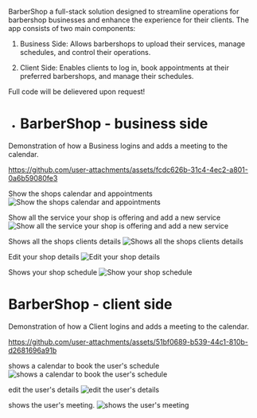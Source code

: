 BarberShop a full-stack solution designed to streamline operations for barbershop businesses and enhance the experience for their clients. The app consists of two main components:

1. Business Side: Allows barbershops to upload their services, manage schedules, and control their operations.

2. Client Side: Enables clients to log in, book appointments at their preferred barbershops, and manage their schedules.

Full code will be delievered upon request! 

- # BarberShop - business side

Demonstration of how a Business logins and adds a meeting to the calendar.



https://github.com/user-attachments/assets/fcdc626b-31c4-4ec2-a801-0a6b59080fe3



Show the shops calendar and appointments
![Show the shops calendar and appointments](https://github.com/user-attachments/assets/d1a92446-1198-428b-b801-2bbb126712f3)

Show all the service your shop is offering and add a new service
![Show all the service your shop is offering and add a new service](https://github.com/user-attachments/assets/550eb64b-ea18-4795-a878-ddba440415bc)

Shows all the shops clients details
![Shows all the shops clients details](https://github.com/user-attachments/assets/76eaf13e-a703-4e64-b6d9-12107fb71c0c)

Edit your shop details
![Edit your shop details](https://github.com/user-attachments/assets/ea2629da-c6e3-4f12-bda8-5198ee3fd9ef)

Shows your shop schedule
![Show your shop schedule](https://github.com/user-attachments/assets/79504f0a-b215-4664-ac1c-eeaf24355163)


# BarberShop - client side

Demonstration of how a Client logins and adds a meeting to the calendar.



https://github.com/user-attachments/assets/51bf0689-b539-44c1-810b-d2681696a91b



shows a calendar to book the user's schedule
![shows a calendar to book the user's schedule](https://github.com/user-attachments/assets/feeece08-722c-452a-932c-ba1feec3b707)

edit the user's details
![edit the user's details](https://github.com/user-attachments/assets/2c360f54-5ccd-45ba-9a9a-c7d73da642b7)

shows the user's meeting.
![shows the user's meeting](https://github.com/user-attachments/assets/1d4ac220-9328-4d41-8692-61732445319d)

